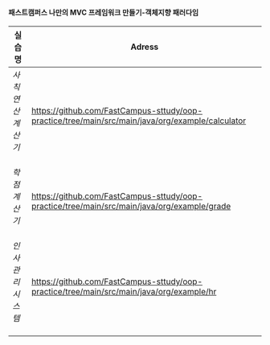 #### 패스트캠퍼스 나만의 MVC 프레임워크 만들기-객체지향 패러다임
| 실습명 | Adress |
|---|---|
 |*사칙 연산 계산기* &nbsp;| https://github.com/FastCampus-sttudy/oop-practice/tree/main/src/main/java/org/example/calculator |
 |*학점 계산기* &nbsp;| https://github.com/FastCampus-sttudy/oop-practice/tree/main/src/main/java/org/example/grade |
 |*인사관리시스템* &nbsp;| https://github.com/FastCampus-sttudy/oop-practice/tree/main/src/main/java/org/example/hr |
